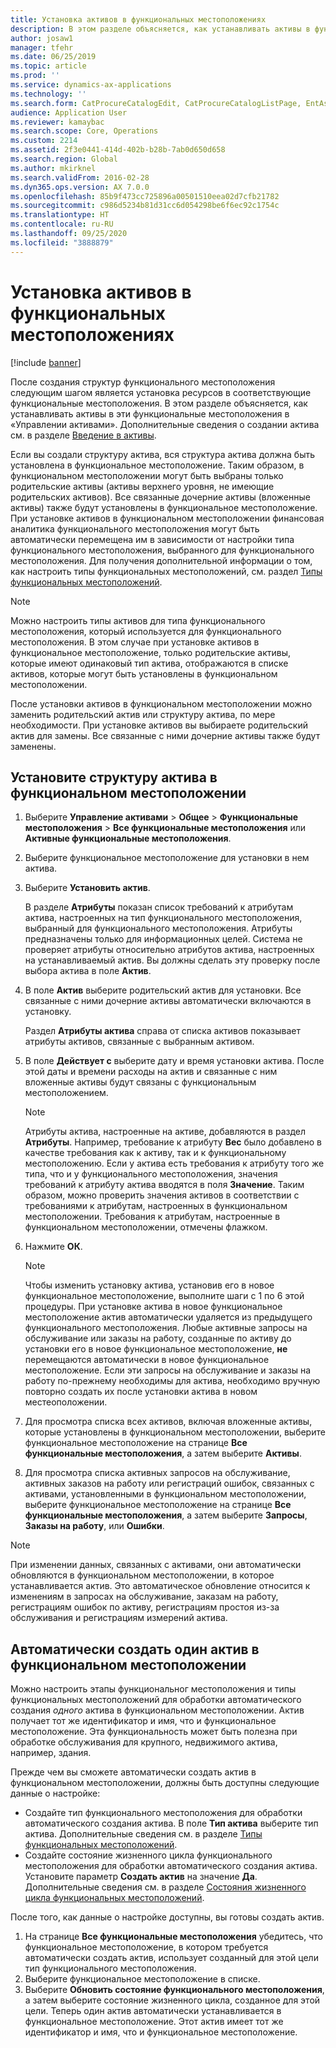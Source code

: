 ```yaml
---
title: Установка активов в функциональных местоположениях
description: В этом разделе объясняется, как устанавливать активы в функциональные местоположения в «Управлении активами».
author: josaw1
manager: tfehr
ms.date: 06/25/2019
ms.topic: article
ms.prod: ''
ms.service: dynamics-ax-applications
ms.technology: ''
ms.search.form: CatProcureCatalogEdit, CatProcureCatalogListPage, EntAssetFunctionalLocationObjectChange, EntAssetFunctionalLocationObjectInstall, EntAssetFunctionalLocationObject
audience: Application User
ms.reviewer: kamaybac
ms.search.scope: Core, Operations
ms.custom: 2214
ms.assetid: 2f3e0441-414d-402b-b28b-7ab0d650d658
ms.search.region: Global
ms.author: mkirknel
ms.search.validFrom: 2016-02-28
ms.dyn365.ops.version: AX 7.0.0
ms.openlocfilehash: 85b9f473cc725896a00501510eea02d7cfb21782
ms.sourcegitcommit: c986d5234b81d31cc6d054298be6f6ec92c1754c
ms.translationtype: HT
ms.contentlocale: ru-RU
ms.lasthandoff: 09/25/2020
ms.locfileid: "3888879"
---
```

# <a name="install-assets-on-functional-locations"></a>Установка активов в функциональных местоположениях

[!include [banner](../../includes/banner.md)]

 

После создания структур функционального местоположения следующим шагом является установка ресурсов в соответствующие функциональные местоположения. В этом разделе объясняется, как устанавливать активы в эти функциональные местоположения в «Управлении активами». Дополнительные сведения о создании актива см. в разделе [Введение в активы](../objects/introduction-to-objects.md).

Если вы создали структуру актива, вся структура актива должна быть установлена в функциональное местоположение. Таким образом, в функциональном местоположении могут быть выбраны только родительские активы (активы верхнего уровня, не имеющие родительских активов). Все связанные дочерние активы (вложенные активы) также будут установлены в функциональное местоположение. При установке активов в функциональном местоположении финансовая аналитика функционального местоположения могут быть автоматически перемещена им в зависимости от настройки типа функционального местоположения, выбранного для функционального местоположения. Для получения дополнительной информации о том, как настроить типы функциональных местоположений, см. раздел [Типы функциональных местоположений](../setup-for-functional-locations/functional-location-types.md).

> [!NOTE]
> Можно настроить типы активов для типа функционального местоположения, который используется для функционального местоположения. В этом случае при установке активов в функциональное местоположение, только родительские активы, которые имеют одинаковый тип актива, отображаются в списке активов, которые могут быть установлены в функциональном местоположении.

После установки активов в функциональном местоположении можно заменить родительский актив или структуру актива, по мере необходимости. При установке активов вы выбираете родительский актив для замены. Все связанные с ними дочерние активы также будут заменены. 


## <a name="install-an-asset-structure-on-a-functional-location"></a>Установите структуру актива в функциональном местоположении

1. Выберите **Управление активами** \> **Общее** \> **Функциональные местоположения** \> **Все функциональные местоположения** или **Активные функциональные местоположения**.
2. Выберите функциональное местоположение для установки в нем актива.
3. Выберите **Установить актив**.

    В разделе **Атрибуты** показан список требований к атрибутам актива, настроенных на тип функционального местоположения, выбранный для функционального местоположения. Атрибуты предназначены только для информационных целей. Система не проверяет атрибуты относительно атрибутов актива, настроенных на устанавливаемый актив. Вы должны сделать эту проверку после выбора актива в поле **Актив**.

4. В поле **Актив** выберите родительский актив для установки. Все связанные с ними дочерние активы автоматически включаются в установку.

    Раздел **Атрибуты актива** справа от списка активов показывает атрибуты активов, связанные с выбранным активом.

5. В поле **Действует с** выберите дату и время установки актива. После этой даты и времени расходы на актив и связанные с ним вложенные активы будут связаны с функциональным местоположением.

    > [!NOTE]
    > Атрибуты актива, настроенные на активе, добавляются в раздел **Атрибуты**. Например, требование к атрибуту **Вес** было добавлено в качестве требования как к активу, так и к функциональному местоположению. Если у актива есть требования к атрибуту того же типа, что и у функционального местоположения, значения требований к атрибуту актива вводятся в поля **Значение**. Таким образом, можно проверить значения активов в соответствии с требованиями к атрибутам, настроенных в функциональном местоположении. Требования к атрибутам, настроенные в функциональном местоположении, отмечены флажком.

6. Нажмите **ОК**.

    > [!NOTE]
    > Чтобы изменить установку актива, установив его в новое функциональное местоположение, выполните шаги с 1 по 6 этой процедуры. При установке актива в новое функциональное местоположение актив автоматически удаляется из предыдущего функционального местоположения. Любые активные запросы на обслуживание или заказы на работу, созданные по активу до установки его в новое функциональное местоположение, **не** перемещаются автоматически в новое функциональное местоположение. Если эти запросы на обслуживание и заказы на работу по-прежнему необходимы для актива, необходимо вручную повторно создать их после установки актива в новом местеоположении.

7. Для просмотра списка всех активов, включая вложенные активы, которые установлены в функциональном местоположении, выберите функциональное местоположение на странице **Все функциональные местоположения**, а затем выберите **Активы**.
8. Для просмотра списка активных запросов на обслуживание, активных заказов на работу или регистраций ошибок, связанных с активами, установленными в функциональном местоположении, выберите функциональное местоположение на странице **Все функциональные местоположения**, а затем выберите **Запросы**, **Заказы на работу**, или **Ошибки**.

> [!NOTE]
> При изменении данных, связанных с активами, они автоматически обновляются в функциональном местоположении, в которое устанавливается актив. Это автоматическое обновление относится к изменениям в запросах на обслуживание, заказам на работу, регистрациям ошибок по активу, регистрациям простоя из-за обслуживания и регистрациям измерений актива.

## <a name="automatically-create-one-asset-on-a-functional-location"></a>Автоматически создать один актив в функциональном местоположении

Можно настроить этапы функциональног местоположения и типы функциональных местоположений для обработки автоматического создания *одного* актива в функциональном местоположении. Актив получает тот же идентификатор и имя, что и функциональное местоположение. Эта функциональность может быть полезна при обработке обслуживания для крупного, недвижимого актива, например, здания.

Прежде чем вы сможете автоматически создать актив в функциональном местоположении, должны быть доступны следующие данные о настройке:

- Создайте тип функционального местоположения для обработки автоматического создания актива. В поле **Тип актива** выберите тип актива. Дополнительные сведения см. в разделе [Типы функциональных местоположений](../setup-for-functional-locations/functional-location-types.md).
- Создайте состояние жизненного цикла функционального местоположения для обработки автоматического создания актива. Установите параметр **Создать актив** на значение **Да**. Дополнительные сведения см. в разделе [Состояния жизненного цикла функциональных местоположений](../setup-for-functional-locations/functional-location-stages.md).

После того, как данные о настройке доступны, вы готовы создать актив.

1. На странице **Все функциональные местоположения** убедитесь, что функциональное местоположение, в котором требуется автоматически создать актив, использует созданный для этой цели тип функционального местоположения.
2. Выберите функциональное местоположение в списке.
3. Выберите **Обновить состояние функционального местоположения**, а затем выберите состояние жизненного цикла, созданное для этой цели. Теперь один актив автоматически устанавливается в функциональное местоположение. Этот актив имеет тот же идентификатор и имя, что и функциональное местоположение.

